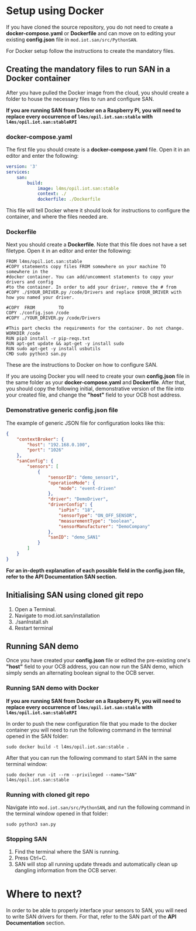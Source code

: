 # Setup using Docker
If you have cloned the source repository, you do not need to create a **docker-compose.yaml** or **Dockerfile** and can move on to editing your existing **config.json** file in `mod.iot.san/src/PythonSAN`.

For Docker setup follow the instructions to create the mandatory files.
## Creating the mandatory files to run SAN in a Docker container

After you have pulled the Docker image from the cloud, you should create a folder to house the necessary files to run and configure SAN.

**If you are running SAN from Docker on a Raspberry Pi, you will need to replace every occurrence of ```l4ms/opil.iot.san:stable``` with ```l4ms/opil.iot.san:stableRPI```**

### docker-compose.yaml
The first file you should create is a **docker-compose.yaml** file. Open it in an editor and enter the following:

```yml
version: '3'
services:
    san:
        build:
            image: l4ms/opil.iot.san:stable
            context: ./
            dockerfile: ./Dockerfile
```

This file will tell Docker where it should look for instructions to configure the container, and where the files needed are.

### Dockerfile
Next you should create a **Dockerfile**. Note that this file does not have a set filetype. Open it in an editor and enter the following:

```
FROM l4ms/opil.iot.san:stable
#COPY statements copy files FROM somewhere on your machine TO somewhere in the 
#docker container. You can add/uncomment statements to copy your drivers and config 
#to the container. In order to add your driver, remove the # from #COPY ./$YOUR_DRIVER.py /code/Drivers and replace $YOUR_DRIVER with how you named your driver.

#COPY  FROM         TO
COPY ./config.json /code
#COPY ./YOUR_DRIVER.py /code/Drivers

#This part checks the requirements for the container. Do not change.
WORKDIR /code
RUN pip3 install -r pip-reqs.txt
RUN apt-get update && apt-get -y install sudo
RUN sudo apt-get -y install usbutils
CMD sudo python3 san.py
```

These are the instructions to Docker on how to configure SAN.

If you are usoing Docker you will need to create your own **config.json** file in the same folder as your **docker-compose.yaml** and **Dockerfile**.
After that, you should copy the following initial, demonstrative version of the file into your created file, and change the **"host"** field to your OCB host address.

### Demonstrative generic config.json file

The example of generic JSON file for configuration looks like this:
```json
{
    "contextBroker": {
        "host": "192.168.0.100",
        "port": "1026"
    },
    "sanConfig": {
        "sensors": [
            {
                "sensorID": "demo_sensor1",
                "operationMode": {
                    "mode": "event-driven"
                },    
                "driver": "DemoDriver",
                "driverConfig": {
                    "ioPin": "18",
                    "sensorType": "ON_OFF_SENSOR",
                    "measurementType": "boolean",
                    "sensorManufacturer": "DemoCompany"
                },
                "sanID": "demo_SAN1"
            }
        ]
    }
}
```
**For an in-depth explanation of each possible field in the config.json file, refer to the API Documentation SAN section.** 

## Initialising SAN using cloned git repo

1) Open a Terminal.
2) Navigate to mod.iot.san/installation
3) ./sanInstall.sh
4) Restart terminal

## Running SAN demo

Once you have created your **config.json** file or edited the pre-existing one's **"host"** field to your OCB address, you can now run the SAN demo, which simply sends an alternating boolean signal to the OCB server.

### Running SAN demo with Docker

**If you are running SAN from Docker on a Raspberry Pi, you will need to replace every occurrence of ```l4ms/opil.iot.san:stable``` with ```l4ms/opil.iot.san:stableRPI```**

In order to push the new configuration file that you made to the docker container you will need to run the following command in the terminal opened in the SAN folder:

`sudo docker build -t l4ms/opil.iot.san:stable .`

After that you can run the following command to start SAN in the same terminal window:

`sudo docker run -it --rm --privileged --name="SAN" l4ms/opil.iot.san:stable`

### Running with cloned git repo

Navigate into `mod.iot.san/src/PythonSAN`, and run the following command in the terminal window opened in that folder:

`sudo python3 san.py`

### Stopping SAN
1) Find the terminal where the SAN is running.
2) Press Ctrl+C.
3) SAN will stop all running update threads and automatically clean up dangling information from the OCB server.

# Where to next?

In order to be able to properly interface your sensors to SAN, you will need to write SAN drivers for them. For that, refer to the SAN part of the **API Documentation** section.